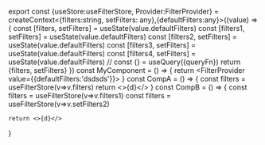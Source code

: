 export const {useStore:useFilterStore, Provider:FilterProvider} = createContext<{filters:string, setFilters:
any},{defaultFilters:any}>((value) => {
const [filters, setFilters] = useState(value.defaultFilters)
const [filters1, setFilters] = useState(value.defaultFilters)
const [filters2, setFilters] = useState(value.defaultFilters)
const [filters3, setFilters] = useState(value.defaultFilters)
const [filters4, setFilters] = useState(value.defaultFilters)
// const {} = useQuery({queryFn})
return {filters, setFilters}
})
const MyComponent = () => {
return <FilterProvider value={{defaultFilters:'dsdsds'}}>
<CompA/>
<CompB/>
</FilterProvider>
}
const CompA = () => {
const filters = useFilterStore(v=>v.filters)
return <>{d}</>
}
const CompB = () => {
const filters = useFilterStore(v=>v.filters1)
const filters = useFilterStore(v=>v.setFilters2)

    return <>{d}</>

}

